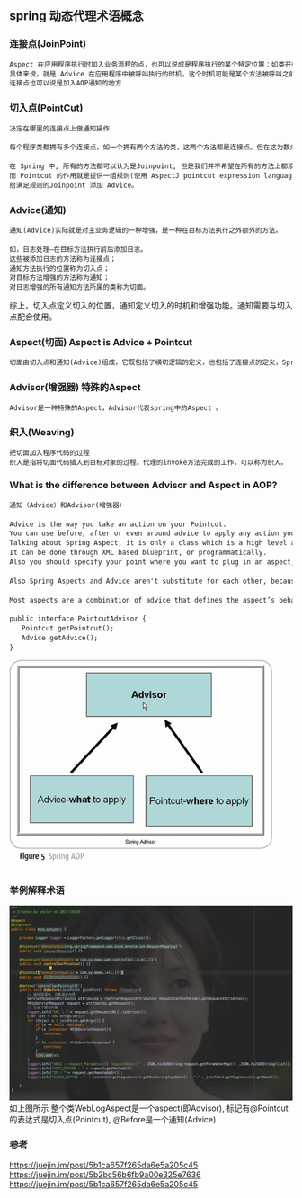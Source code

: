 ## spring 动态代理术语概念


### 连接点(JoinPoint)
```markdown
Aspect 在应用程序执行时加入业务流程的点，也可以说成是程序执行的某个特定位置：如类开始初始化前、类初始化后、类某个方法调用前、调用后、方法抛出异常后。这些代码中的特定点，称为“连接点”。
具体来说，就是 Advice 在应用程序中被呼叫执行的时机，这个时机可能是某个方法被呼叫之前或之后（或两者都有），或是某个异常发生的时候。(Spring AOP的连接点只能是方法)
连接点也可以说是加入AOP通知的地方
```

### 切入点(PointCut)
```markdown
决定在哪里的连接点上做通知操作

每个程序类都拥有多个连接点，如一个拥有两个方法的类，这两个方法都是连接点。但在这为数众多的连接点中，如何定位到某个感兴趣的连接点上呢？AOP通过“切入点”定位特定的连接点

在 Spring 中, 所有的方法都可以认为是Joinpoint, 但是我们并不希望在所有的方法上都添加 Advice, 
而 Pointcut 的作用就是提供一组规则(使用 AspectJ pointcut expression language 来描述) 来匹配Joinpoint, 
给满足规则的Joinpoint 添加 Advice。


```
### Advice(通知)
```markdown
通知(Advice)实际就是对主业务逻辑的一种增强，是一种在目标方法执行之外额外的方法。
    
如，日志处理–在目标方法执行前后添加日志。
这些被添加日志的方法称为连接点； 
通知方法执行的位置称为切入点； 
对目标方法增强的方法称为通知； 
对日志增强的所有通知方法所属的类称为切面。

```
综上，切入点定义切入的位置，通知定义切入的时机和增强功能。通知需要与切入点配合使用。


### Aspect(切面) Aspect is Advice + Pointcut
```markdown
切面由切入点和通知(Advice)组成，它既包括了横切逻辑的定义，也包括了连接点的定义，Spring AOP就是负责实施切面的框架，它将切面所定义的横切逻辑织入到切面所指定的连接点中。
```

### Advisor(增强器) 特殊的Aspect
```markdown
Advisor是一种特殊的Aspect，Advisor代表spring中的Aspect 。
```

### 织入(Weaving) 
```markdown
把切面加入程序代码的过程
织入是指将切面代码插入到目标对象的过程。代理的invoke方法完成的工作，可以称为织入。
```

### What is the difference between Advisor and Aspect in AOP?
```markdown
通知（Advice）和Advisor(增强器）

Advice is the way you take an action on your Pointcut.
You can use before, after or even around advice to apply any action you defined. 
Talking about Spring Aspect, it is only a class which is a high level and merge two concepts : jointpoint and advice.
It can be done through XML based blueprint, or programmatically.
Also you should specify your point where you want to plug in an aspect, it is done by using Jointpoint.

Also Spring Aspects and Advice aren't substitute for each other, because Aspects is only merger for jointpoint and advice.

Most aspects are a combination of advice that defines the aspect’s behavior and a pointcut defining where the aspect should be executed.

public interface PointcutAdvisor {
   Pointcut getPointcut();
   Advice getAdvice();
}
```
![advise_advisor关系图](https://github.com/yaoyuanyy/java_example/blob/master/picture/advisor_advice_pointcut.gif?raw=true)

### 举例解释术语
![实例说明](https://github.com/yaoyuanyy/java_example/blob/master/picture/aspect.png?raw=true)
如上图所示
整个类WebLogAspect是一个aspect(即Advisor), 标记有@Pointcut的表达式是切入点(Pointcut), @Before是一个通知(Advice)


### 参考
https://juejin.im/post/5b1ca657f265da6e5a205c45
https://juejin.im/post/5b2bc56b6fb9a00e325e7636
https://juejin.im/post/5b1ca657f265da6e5a205c45